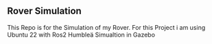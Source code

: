 ## Rover Simulation

This Repo is for the Simulation of my Rover. For this Project i am using Ubuntu 22 with Ros2 Humbleä
Simualtion in Gazebo
